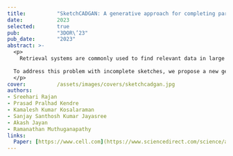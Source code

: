 ```yaml
---
title:          "SketchCADGAN: A generative approach for completing partially drawn query sketches of engineering shapes to enhance retrieval system performance"
date:           2023
selected:       true
pub:            "3DOR\’23"
pub_date:       "2023"
abstract: >-
  <p>
    Retrieval systems are commonly used to find relevant data in large datasets. In engineering, these systems are useful for locating specific engineering shapes in a large dataset of engineering components. When end users want to search for a shape, they prefer a two-dimensional (2D) sketch over a three-dimensional (3D) object. However, users lacking domain knowledge may struggle to generate a complete query sketch and provide a partially completed sketch instead. Retrieving relevant information from partially drawn sketches is difficult because they may have missing edges, partially drawn circles, holes, ovals, etc. Most retrieval systems compare the similarity between the query and items in the database, so incomplete sketches may be ineffective in finding the relevant information.
  
  To address this problem with incomplete sketches, we propose a new generative adversarial network called SketchCADGAN. This network uses a two-stage cascaded architecture, with the first network attempting to predict a CAD model image from an incomplete sketch and the second network using the CAD model image to predict a completed sketch. Both networks are trained together adversarially. Our approach is proven more effective than other advanced techniques through qualitative and quantitative comparisons. Furthermore, we present the results of the retrieval system using both partially drawn and completed sketches, and demonstrate that incorporating completed sketches from the suggested cascaded GAN architecture results in improved retrieval performance.
  </p>
cover:          /assets/images/covers/sketchcadgan.jpg
authors:
- Sreehari Rajan
- Prasad Pralhad Kendre
- Kamalesh Kumar Kosalaraman
- Sanjay Santhosh Kumar Jayasree
- Akash Jayan
- Ramanathan Muthuganapathy
links:
  Paper: [https://www.cell.com](https://www.sciencedirect.com/science/article/pii/S0097849323001243)
---
```

